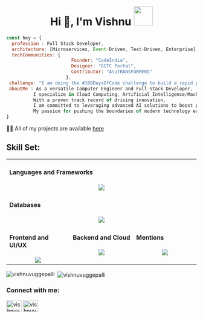 <h1 align="center">Hi 👋, I'm Vishnu <img src="https://64.media.tumblr.com/4b3b0287ca43ce1021340cd692f65f9f/tumblr_mj7iufgKNi1qghl49o1_500.gifv" width="50"></h1>


```javascript
const hey = {
  profession : Full Stack Developer,
  architecture: [Microservices, Event-Driven, Test-Driven, Enterprise],
  techCommunities: {
                        Founder: "CodeIndia",
                        Designer: "GCTC Portal",
                        Contributor: "AsuTRANSFORMERS"
                      },
 challenge: "I am doing the #100DaysOfCode challenge to build a rapid prototype."
 aboutMe : As a versatile Computer Engineer and Full-Stack Developer,
          I specialize in Cloud Computing, Artificial Intelligence/Machine Learning, and high-quality streaming technologies.
          With a proven track record of driving innovation,
          I am committed to leveraging advanced AI solutions to boost productivity and foster creative problem-solving in technology.
          My passion for pushing the boundaries of modern technology equips me to deliver exceptional results in complex and dynamic environments.
}
```

👨‍💻 All of my projects are available [here](https://vishnuvuggepalli.github.io/) 

## Skill Set:
<table>
  <tr>
  <td colspan="3" valign="top" width="25%">
    <h4>Languages and Frameworks</h4>
    <a href="https://github.com/VishnuVuggepalli">
    <div align="center">
           <img src="https://skillicons.dev/icons?i=cpp,java,python,spring,go,cpp,js,dotnet&perline=8" /> 
    </div>
    </a>
  </td>
  </tr>
  <tr>
  <td colspan="3" valign="top" width="25%">
    <h4>Databases</h4>
    <a href="https://github.com/VishnuVuggepalli">
    <div align="center">
           <img src="https://skillicons.dev/icons?i=mongodb,mysql,postgres,cassandra,dynamodb,elasticsearch,redis&perline=8" /> 
    </div>
    </a>
  </td>
  </tr>
  <tr><td valign="top" width="25%">
    <h4>Frontend and UI/UX</h4>
    <a href="https://github.com/VishnuVuggepalli">
    <div align="center">  
           <img src="https://skillicons.dev/icons?i=react,flutter,figma,html,css,bootstrap,tailwind,js&perline=4" /> 
    </div>
    </a>
  </td><td valign="top" width="25%">     
    <h4>Backend and Cloud</h4>
    <a href="https://github.com/VishnuVuggepalli">
    <div align="center">
           <img src="https://skillicons.dev/icons?i=nodejs,vite,maven,gradle,flask,kafka,postman,jquery,graphql,hibernate,aws,azure&perline=4" /> 
    </div>
    </a>
  </td><td valign="top" width="25%">
    <h4>Mentions</h4>
    <a href="https://github.com/VishnuVuggepalli">
    <div align="center">
           <img src="https://skillicons.dev/icons?i=androidstudio,git,gitlab,bitbucket,pytorch,terraform,docker,jenkins,kubernetes,grafana,prometheus,gherkin,vscode,pycharm,vim,cmake&perline=4" /> 
    </div>
    </a>
    </td>
</tr></table>

<p><img align="left" src="https://github-readme-stats.vercel.app/api/top-langs?username=vishnuvuggepalli&show_icons=true&locale=en&layout=compact" alt="vishnuvuggepalli" /></p>

<p>&nbsp;<img align="center" src="https://github-readme-stats.vercel.app/api?username=vishnuvuggepalli&show_icons=true&locale=en" alt="vishnuvuggepalli" /></p>

<h3 align="left">Connect with me:</h3>
<p align="left">
<a href="https://linkedin.com/in/vishnuv-642" target="blank"><img align="center" src="https://raw.githubusercontent.com/rahuldkjain/github-profile-readme-generator/master/src/images/icons/Social/linked-in-alt.svg" alt="vishnuv-642" height="30" width="40" /></a>
<a href="https://www.leetcode.com/u/vishnuvuggepalli6/" target="blank"><img align="center" src="https://raw.githubusercontent.com/rahuldkjain/github-profile-readme-generator/master/src/images/icons/Social/leet-code.svg" alt="vishnuvuggepalli" height="30" width="40" /></a>
</p>

